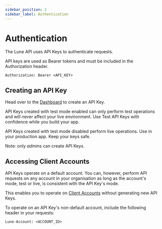 ```yaml
---
sidebar_position: 2
sidebar_label: Authentication
---
```


# Authentication

The Lune API uses API Keys to authenticate requests.

API keys are used as Bearer tokens and must be included in the Authorization header.

`Authorization: Bearer <API_KEY>`


## Creating an API Key

Head over to the [Dashboard](https://dashboard.lune.co/developers) to create an API Key.

API Keys created with test mode enabled can only perform test operations and will never affect your live environment.
Use Test API Keys with confidence while you build your app.

API Keys created with test mode disabled perform live operations.
Use in your production app.
Keep your keys safe.

Note: only *admin*s can create API Keys.

## Accessing Client Accounts

API Keys operate on a default account.
You can, however, perform API requests on any account in your organisation as long as the account's mode, test or live, is consistent with the API Key's mode.

This enables you to operate on [Client Accounts](/resources/client-accounts/client-account) without generating new API Keys.

To operate on an API Key's non-default account, include the following header in your requests:

`Lune-Account: <ACCOUNT_ID>`
